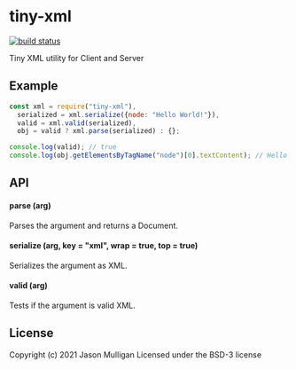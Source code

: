 # tiny-xml
[![build status](https://secure.travis-ci.org/avoidwork/tiny-xml.svg)](http://travis-ci.org/avoidwork/tiny-xml)

Tiny XML utility for Client and Server

## Example
```javascript
const xml = require("tiny-xml"),
  serialized = xml.serialize({node: "Hello World!"}),
  valid = xml.valid(serialized),
  obj = valid ? xml.parse(serialized) : {};

console.log(valid); // true
console.log(obj.getElementsByTagName("node")[0].textContent); // Hello World!
```

## API

#### parse (arg)
Parses the argument and returns a Document.

#### serialize (arg, key = "xml", wrap = true, top = true)
Serializes the argument as XML.

#### valid (arg)
Tests if the argument is valid XML.

## License
Copyright (c) 2021 Jason Mulligan
Licensed under the BSD-3 license
